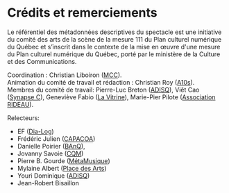 # Crédits et remerciements

Le référentiel des métadonnées descriptives du spectacle est une initiative du comité des arts de la scène de la mesure 111 du Plan culturel numérique du Québec et s’inscrit dans le contexte de la mise en œuvre d'une mesure du Plan culturel numérique du Québec, porté par le ministère de la Culture et des Communications.

Coordination : Christian Liboiron ([MCC](https://www.mcc.gouv.qc.ca/)).<br>
Animation du comité de travail et rédaction : Christian Roy ([A10s](https://a10s.ca/)).<br>
Membres du comité de travail: Pierre-Luc Breton ([ADISQ](https://www.adisq.com/)), Viêt Cao ([Synapse C](https://synapsec.ca/)), Geneviève Fabio ([La Vitrine](https://www.lavitrine.com)), Marie-Pier Pilote ([Association RIDEAU](https://associationrideau.ca/fr)).<br>

Relecteurs:

* EF ([Dia-Log](https://dia-log.ca/))
* Frédéric Julien ([CAPACOA](https://capacoa.ca/fr/))
* Danielle Poirier ([BAnQ](https://www.banq.qc.ca/)),
* Jovanny Savoie ([CQM](https://www.cqm.qc.ca))
* Pierre B. Gourde ([MétaMusique](https://metamusique.ca/))
* Mylaine Albert ([Place des Arts](https://placedesarts.com/fr))
* Youri Dominique ([ADISQ](https://www.adisq.com/))
* Jean-Robert Bisaillon
